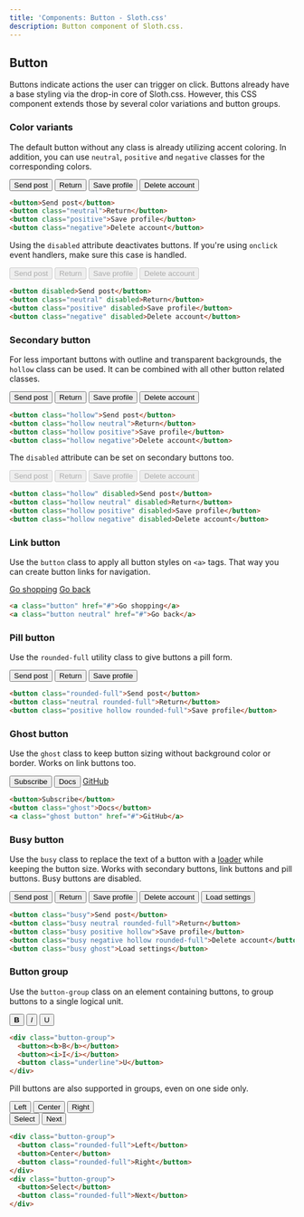 ```yaml
---
title: 'Components: Button - Sloth.css'
description: Button component of Sloth.css.
---
```


## Button

Buttons indicate actions the user can trigger on click. Buttons already have a base styling via the drop-in core of Sloth.css. However, this CSS component extends those by several color variations and button groups.

### Color variants

The default button without any class is already utilizing accent coloring. In addition, you can use `neutral`, `positive` and `negative` classes for the corresponding colors.

<div class="demo flex flex-wrap gap-4">
  <button>Send post</button>
  <button class="neutral">Return</button>
  <button class="positive">Save profile</button>
  <button class="negative">Delete account</button>
</div>

```html
<button>Send post</button>
<button class="neutral">Return</button>
<button class="positive">Save profile</button>
<button class="negative">Delete account</button>
```

Using the `disabled` attribute deactivates buttons. If you're using `onclick` event handlers, make sure this case is handled.

<div class="demo flex flex-wrap gap-4">
  <button disabled>Send post</button>
  <button class="neutral" disabled>Return</button>
  <button class="positive" disabled>Save profile</button>
  <button class="negative" disabled>Delete account</button>
</div>

```html
<button disabled>Send post</button>
<button class="neutral" disabled>Return</button>
<button class="positive" disabled>Save profile</button>
<button class="negative" disabled>Delete account</button>
```

### Secondary button

For less important buttons with outline and transparent backgrounds, the `hollow` class can be used. It can be combined with all other button related classes.

<div class="demo flex flex-wrap gap-4">
  <button class="hollow">Send post</button>
  <button class="hollow neutral">Return</button>
  <button class="hollow positive">Save profile</button>
  <button class="hollow negative">Delete account</button>
</div>

```html
<button class="hollow">Send post</button>
<button class="hollow neutral">Return</button>
<button class="hollow positive">Save profile</button>
<button class="hollow negative">Delete account</button>
```

The `disabled` attribute can be set on secondary buttons too.

<div class="demo flex flex-wrap gap-4">
  <button class="hollow" disabled>Send post</button>
  <button class="hollow neutral" disabled>Return</button>
  <button class="hollow positive" disabled>Save profile</button>
  <button class="hollow negative" disabled>Delete account</button>
</div>

```html
<button class="hollow" disabled>Send post</button>
<button class="hollow neutral" disabled>Return</button>
<button class="hollow positive" disabled>Save profile</button>
<button class="hollow negative" disabled>Delete account</button>
```

### Link button

Use the `button` class to apply all button styles on `<a>` tags. That way you can create button links for navigation.

<div class="demo flex flex-wrap gap-4">
  <a class="button" href="#">Go shopping</a>
  <a class="button neutral" href="#">Go back</a>
</div>

```html
<a class="button" href="#">Go shopping</a>
<a class="button neutral" href="#">Go back</a>
```

### Pill button

Use the `rounded-full` utility class to give buttons a pill form.

<div class="demo flex flex-wrap gap-4">
  <button class="rounded-full">Send post</button>
  <button class="neutral rounded-full">Return</button>
  <button class="positive hollow rounded-full">Save profile</button>
</div>

```html
<button class="rounded-full">Send post</button>
<button class="neutral rounded-full">Return</button>
<button class="positive hollow rounded-full">Save profile</button>
```

### Ghost button

Use the `ghost` class to keep button sizing without background color or border. Works on link buttons too.

<div class="demo flex flex-wrap gap-4">
  <button>Subscribe</button>
  <button class="ghost">Docs</button>
  <a class="ghost button" href="#">GitHub</a>
</div>

```html
<button>Subscribe</button>
<button class="ghost">Docs</button>
<a class="ghost button" href="#">GitHub</a>
```

### Busy button

Use the `busy` class to replace the text of a button with a <a href="/components/loader">loader</a> while keeping the button size. Works with secondary buttons, link buttons and pill buttons. Busy buttons are disabled.

<div class="demo flex flex-wrap items-center gap-8">
  <button class="busy">Send post</button>
  <button class="busy neutral rounded-full">Return</button>
  <button class="busy positive hollow">Save profile</button>
  <button class="busy negative hollow rounded-full">Delete account</button>
  <button class="busy ghost">Load settings</button>
</div>

```html
<button class="busy">Send post</button>
<button class="busy neutral rounded-full">Return</button>
<button class="busy positive hollow">Save profile</button>
<button class="busy negative hollow rounded-full">Delete account</button>
<button class="busy ghost">Load settings</button>
```

### Button group

Use the `button-group` class on an element containing buttons, to group buttons to a single logical unit.

<div class="demo flex flex-wrap gap-4">
  <div class="button-group font-mono">
    <button><b>B</b></button>
    <button><i>I</i></button>
    <button class="underline">U</button>
  </div>
</div>

```html
<div class="button-group">
  <button><b>B</b></button>
  <button><i>I</i></button>
  <button class="underline">U</button>
</div>
```

Pill buttons are also supported in groups, even on one side only.

<div class="demo flex flex-wrap gap-8">
  <div class="button-group">
    <button class="rounded-full">Left</button>
    <button>Center</button>
    <button class="rounded-full">Right</button>
  </div>
  <div class="button-group">
    <button>Select</button>
    <button class="rounded-full">Next</button>
  </div>
</div>

```html
<div class="button-group">
  <button class="rounded-full">Left</button>
  <button>Center</button>
  <button class="rounded-full">Right</button>
</div>
<div class="button-group">
  <button>Select</button>
  <button class="rounded-full">Next</button>
</div>
```
